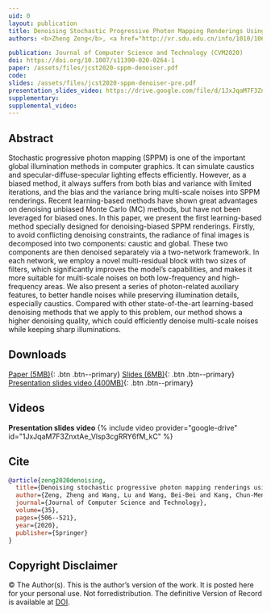 ```yaml
---
uid: 0
layout: publication
title: Denoising Stochastic Progressive Photon Mapping Renderings Using a Multi-Residual Network
authors: <b>Zheng Zeng</b>, <a href="http://vr.sdu.edu.cn/info/1010/1060.htm" target="_blank">Lu Wang</a>, <a href="https://wangningbei.github.io/" target="_blank">Beibei Wang</a>, Chun-Meng Kang, <a href="http://vr.sdu.edu.cn/info/1010/1062.htm" target="_blank"> Yanning Xu</a>

publication: Journal of Computer Science and Technology (CVM2020)
doi: https://doi.org/10.1007/s11390-020-0264-1
paper: /assets/files/jcst2020-sppm-denoiser.pdf
code:
slides: /assets/files/jcst2020-sppm-denoiser-pre.pdf
presentation_slides_video: https://drive.google.com/file/d/1JxJqaM7F3ZnxtAe_Vlsp3cgRRY6fM_kC/view?usp=sharing
supplementary:
supplemental_video:
---
```


## Abstract

Stochastic progressive photon mapping (SPPM) is one of the important global illumination methods in computer graphics. It can simulate caustics and specular-diffuse-specular lighting effects efficiently. However, as a biased method, it always suffers from both bias and variance with limited iterations, and the bias and the variance bring multi-scale noises into SPPM renderings. Recent learning-based methods have shown great advantages on denoising unbiased Monte Carlo (MC) methods, but have not been leveraged for biased ones. In this paper, we present the first learning-based method specially designed for denoising-biased SPPM renderings. Firstly, to avoid conflicting denoising constraints, the radiance of final images is decomposed into two components: caustic and global. These two components are then denoised separately via a two-network framework. In each network, we employ a novel multi-residual block with two sizes of filters, which significantly improves the model’s capabilities, and makes it more suitable for multi-scale noises on both low-frequency and high-frequency areas. We also present a series of photon-related auxiliary features, to better handle noises while preserving illumination details, especially caustics. Compared with other state-of-the-art learning-based denoising methods that we apply to this problem, our method shows a higher denoising quality, which could efficiently denoise multi-scale noises while keeping sharp illuminations.

## Downloads

[Paper (5MB)](page.paper){: .btn .btn--primary}
[Slides (6MB)]({{page.slides}}){: .btn .btn--primary}
[Presentation slides video (400MB)]({{page.presentation_slides_video}}){: .btn .btn--primary}


## Videos
**Presentation slides video**
{% include video provider="google-drive" id="1JxJqaM7F3ZnxtAe_Vlsp3cgRRY6fM_kC" %}

## Cite

```bib
@article{zeng2020denoising,
  title={Denoising stochastic progressive photon mapping renderings using a multi-residual network},
  author={Zeng, Zheng and Wang, Lu and Wang, Bei-Bei and Kang, Chun-Meng and Xu, Yan-Ning},
  journal={Journal of Computer Science and Technology},
  volume={35},
  pages={506--521},
  year={2020},
  publisher={Springer}
}
```
## Copyright Disclaimer
© The Author(s). This is the author’s version of the work. It is posted here for your personal use. Not forredistribution. The definitive Version of Record is available at <a href="{{page.doi}}">DOI</a>.
